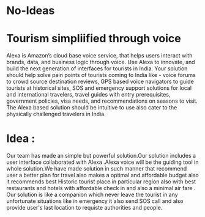# No-Ideas
# Tourism simpliified through voice
Alexa is Amazon’s cloud base voice service, that helps users interact with brands, data, and business logic through voice. Use Alexa to innovate, and build the next generation of interfaces for tourists in India. Your solution should help solve pain points of tourists coming to India like - voice forums to crowd source destination reviews, GPS based voice navigators to guide tourists at historical sites, SOS and emergency support solutions for local and international travelers, travel guides with entry prerequisites, government policies, visa needs, and recommendations on seasons to visit. The Alexa based solution should be intuitive to use also cater to the physically challenged travelers in India.
# Idea :
  Our team has made an simple but powerful solution.Our solution includes a user interface collaborated with Alexa .Alexa voice will be the guiding tool in whole solution.We have made solution in such manner that recommend user a better plan for travel also makes a optimal and affordable budget also it recommends best Historic tourist place in particular region also with best restaurants and hotels with affordable check in and also a minimal air fare .
Our solution is like a companion which never leave the tourist in any unfortunate situations like in emergency it also send SOS call and also provide user's last location to requiste authorities and people.
